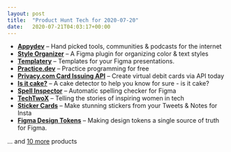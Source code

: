 ```yaml
---
layout: post
title:  "Product Hunt Tech for 2020-07-20"
date:   2020-07-21T04:03:17+00:00
---
```


* **[Appydev](https://www.producthunt.com/posts/appydev?utm_campaign=producthunt-api&utm_medium=api-v2&utm_source=Application%3A+Daily+Digest+RSS+v2+%28ID%3A+29748%29)** – Hand picked tools, communities & podcasts for the internet
* **[Style Organizer](https://www.producthunt.com/posts/style-organizer?utm_campaign=producthunt-api&utm_medium=api-v2&utm_source=Application%3A+Daily+Digest+RSS+v2+%28ID%3A+29748%29)** – A Figma plugin for organizing color & text styles
* **[Templatery](https://www.producthunt.com/posts/templatery?utm_campaign=producthunt-api&utm_medium=api-v2&utm_source=Application%3A+Daily+Digest+RSS+v2+%28ID%3A+29748%29)** – Templates for your Figma presentations.
* **[Practice.dev](https://www.producthunt.com/posts/practice-dev?utm_campaign=producthunt-api&utm_medium=api-v2&utm_source=Application%3A+Daily+Digest+RSS+v2+%28ID%3A+29748%29)** – Practice programming for free
* **[Privacy.com Card Issuing API](https://www.producthunt.com/posts/privacy-com-card-issuing-api?utm_campaign=producthunt-api&utm_medium=api-v2&utm_source=Application%3A+Daily+Digest+RSS+v2+%28ID%3A+29748%29)** – Create virtual debit cards via API today
* **[Is it cake?](https://www.producthunt.com/posts/is-it-cake-3?utm_campaign=producthunt-api&utm_medium=api-v2&utm_source=Application%3A+Daily+Digest+RSS+v2+%28ID%3A+29748%29)** – A cake detector to help you know for sure - is it cake?
* **[Spell Inspector](https://www.producthunt.com/posts/spell-inspector?utm_campaign=producthunt-api&utm_medium=api-v2&utm_source=Application%3A+Daily+Digest+RSS+v2+%28ID%3A+29748%29)** – Automatic spelling checker for Figma
* **[TechTwoX](https://www.producthunt.com/posts/techtwox?utm_campaign=producthunt-api&utm_medium=api-v2&utm_source=Application%3A+Daily+Digest+RSS+v2+%28ID%3A+29748%29)** – Telling the stories of inspiring women in tech
* **[Sticker Cards](https://www.producthunt.com/posts/sticker-cards?utm_campaign=producthunt-api&utm_medium=api-v2&utm_source=Application%3A+Daily+Digest+RSS+v2+%28ID%3A+29748%29)** – Make stunning stickers from your Tweets & Notes for Insta
* **[Figma Design Tokens](https://www.producthunt.com/posts/figma-design-tokens?utm_campaign=producthunt-api&utm_medium=api-v2&utm_source=Application%3A+Daily+Digest+RSS+v2+%28ID%3A+29748%29)** – Making design tokens a single source of truth for Figma.

… and [10 more](https://www.producthunt.com/tech) products